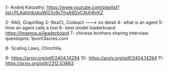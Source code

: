 1- Andrej Karpathy: https://www.youtube.com/playlist?list=PLAqhIrjkxbuWI23v9cThsA9GvCAUhRvKZ

2-   RAG, GraphRag
3- ReaCt, Codeact ---> no detail
4-  what is an agent
5- How an agent calls a tool
6- best model leaderboard: https://lmarena.ai/leaderboard
7- chinese brothers sharing interview questiopns:
1point3acres.com

8- Scaling Laws, Chinchila,

9- https://arxiv.org/pdf/2404.14294
10- https://arxiv.org/pdf/2404.14294
11- https://arxiv.org/pdf/2312.03863

